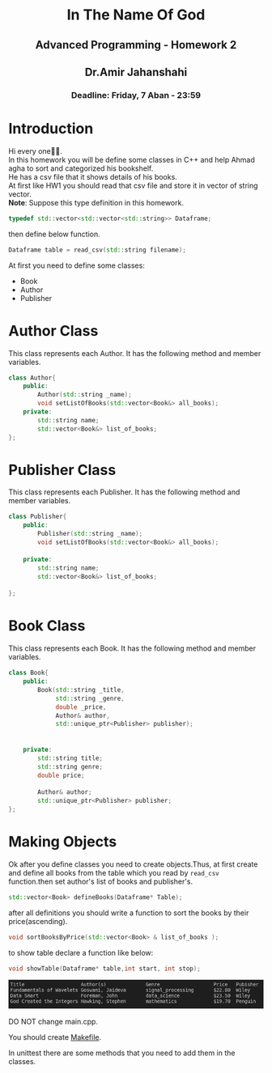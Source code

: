 <center>
<h1>
In The Name Of God
</h1>
<h2>
Advanced Programming - Homework 2
</h2>
<h2>
Dr.Amir Jahanshahi
</h2>
<h3>
Deadline: Friday, 7 Aban - 23:59
</center>

# Introduction
  Hi every one🙋‍♂️.\
   In this homework you will be define some classes in C++ and help Ahmad agha to sort and categorized his bookshelf.\
He has a csv file that it shows details of his books.\
At first like HW1 you should read that csv file and store it in vector of string vector.\
<b>Note</b>: Suppose this type definition in this homework.
```c++
typedef std::vector<std::vector<std::string>> Dataframe;
```
then define below function.
```c++
Dataframe table = read_csv(std::string filename);
```
At first you need to define some classes:
- Book
- Author
- Publisher 
# Author Class
This class represents each Author. It has the following method and member variables.
```c++
class Author{
    public:
        Author(std::string _name);
        void setListOfBooks(std::vector<Book&> all_books);
    private:
        std::string name;
        std::vector<Book&> list_of_books;
};
```

# Publisher Class
This class represents each Publisher. It has the following method and member variables.
```c++
class Publisher{
    public:
        Publisher(std::string _name);
        void setListOfBooks(std::vector<Book&> all_books);
        
    private:
        std::string name;
        std::vector<Book&> list_of_books;
        
};
```

# Book Class
This class represents each Book. It has the following method and member variables.

```c++
class Book{
    public:
        Book(std::string _title,
             std::string _genre,
             double _price,
             Author& author,
             std::unique_ptr<Publisher> publisher);

        
    private:
        std::string title;
        std::string genre;
        double price;

        Author& author;
        std::unique_ptr<Publisher> publisher;
};
```

# Making Objects
Ok after you define classes you need to create objects.Thus, at first create and define all books from the table which you read by ```read_csv``` function.then set author's list of books and publisher's.
```c++
std::vector<Book> defineBooks(Dataframe* Table);
```

after all definitions you should write a function to sort the books by their price(ascending).
```c++
void sortBooksByPrice(std::vector<Book> & list_of_books );
```
to show table declare a function like below:
```c++
void showTable(Dataframe* table,int start, int stop);
```
![alt text](./table.png)

DO NOT change main.cpp. 

You should create <u>Makefile</u>.

In unittest there are some methods that you need to add them in the classes. 
</h3>
